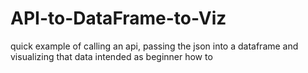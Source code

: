 # API-to-DataFrame-to-Viz
quick example of calling an api, passing the json into a dataframe and visualizing that data 
intended as beginner how to

